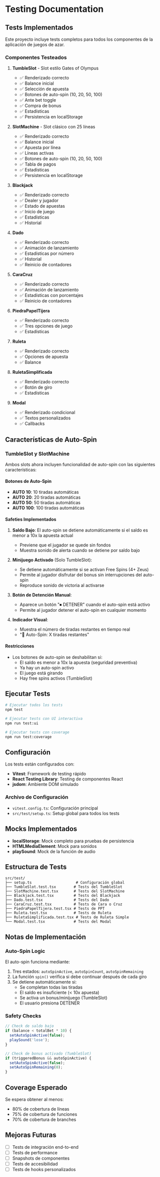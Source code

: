 # Testing Documentation

## Tests Implementados

Este proyecto incluye tests completos para todos los componentes de la aplicación de juegos de azar.

### Componentes Testeados

1. **TumbleSlot** - Slot estilo Gates of Olympus
   - ✅ Renderizado correcto
   - ✅ Balance inicial
   - ✅ Selección de apuesta
   - ✅ Botones de auto-spin (10, 20, 50, 100)
   - ✅ Ante bet toggle
   - ✅ Compra de bonus
   - ✅ Estadísticas
   - ✅ Persistencia en localStorage

2. **SlotMachine** - Slot clásico con 25 líneas
   - ✅ Renderizado correcto
   - ✅ Balance inicial
   - ✅ Apuesta por línea
   - ✅ Líneas activas
   - ✅ Botones de auto-spin (10, 20, 50, 100)
   - ✅ Tabla de pagos
   - ✅ Estadísticas
   - ✅ Persistencia en localStorage

3. **Blackjack**
   - ✅ Renderizado correcto
   - ✅ Dealer y jugador
   - ✅ Estado de apuestas
   - ✅ Inicio de juego
   - ✅ Estadísticas
   - ✅ Historial

4. **Dado**
   - ✅ Renderizado correcto
   - ✅ Animación de lanzamiento
   - ✅ Estadísticas por número
   - ✅ Historial
   - ✅ Reinicio de contadores

5. **CaraCruz**
   - ✅ Renderizado correcto
   - ✅ Animación de lanzamiento
   - ✅ Estadísticas con porcentajes
   - ✅ Reinicio de contadores

6. **PiedraPapelTijera**
   - ✅ Renderizado correcto
   - ✅ Tres opciones de juego
   - ✅ Estadísticas

7. **Ruleta**
   - ✅ Renderizado correcto
   - ✅ Opciones de apuesta
   - ✅ Balance

8. **RuletaSimplificada**
   - ✅ Renderizado correcto
   - ✅ Botón de giro
   - ✅ Estadísticas

9. **Modal**
   - ✅ Renderizado condicional
   - ✅ Textos personalizados
   - ✅ Callbacks

## Características de Auto-Spin

### TumbleSlot y SlotMachine

Ambos slots ahora incluyen funcionalidad de auto-spin con las siguientes características:

#### Botones de Auto-Spin
- **AUTO 10**: 10 tiradas automáticas
- **AUTO 20**: 20 tiradas automáticas
- **AUTO 50**: 50 tiradas automáticas
- **AUTO 100**: 100 tiradas automáticas

#### Safeties Implementados

1. **Saldo Bajo**: El auto-spin se detiene automáticamente si el saldo es menor a 10x la apuesta actual
   - Previene que el jugador se quede sin fondos
   - Muestra sonido de alerta cuando se detiene por saldo bajo

2. **Minijuego Activado** (Solo TumbleSlot):
   - Se detiene automáticamente si se activan Free Spins (4+ Zeus)
   - Permite al jugador disfrutar del bonus sin interrupciones del auto-spin
   - Reproduce sonido de victoria al activarse

3. **Botón de Detención Manual**:
   - Aparece un botón "⏹ DETENER" cuando el auto-spin está activo
   - Permite al jugador detener el auto-spin en cualquier momento

4. **Indicador Visual**:
   - Muestra el número de tiradas restantes en tiempo real
   - "🔄 Auto-Spin: X tiradas restantes"

#### Restricciones
- Los botones de auto-spin se deshabilitan si:
  - El saldo es menor a 10x la apuesta (seguridad preventiva)
  - Ya hay un auto-spin activo
  - El juego está girando
  - Hay free spins activos (TumbleSlot)

## Ejecutar Tests

```bash
# Ejecutar todos los tests
npm test

# Ejecutar tests con UI interactiva
npm run test:ui

# Ejecutar tests con coverage
npm run test:coverage
```

## Configuración

Los tests están configurados con:
- **Vitest**: Framework de testing rápido
- **React Testing Library**: Testing de componentes React
- **jsdom**: Ambiente DOM simulado

### Archivo de Configuración
- `vitest.config.ts`: Configuración principal
- `src/test/setup.ts`: Setup global para todos los tests

## Mocks Implementados

- **localStorage**: Mock completo para pruebas de persistencia
- **HTMLMediaElement**: Mock para sonidos
- **playSound**: Mock de la función de audio

## Estructura de Tests

```
src/test/
├── setup.ts                    # Configuración global
├── TumbleSlot.test.tsx        # Tests del TumbleSlot
├── SlotMachine.test.tsx       # Tests del SlotMachine
├── Blackjack.test.tsx         # Tests del Blackjack
├── Dado.test.tsx              # Tests del Dado
├── CaraCruz.test.tsx          # Tests de Cara o Cruz
├── PiedraPapelTijera.test.tsx # Tests de PPT
├── Ruleta.test.tsx            # Tests de Ruleta
├── RuletaSimplificada.test.tsx # Tests de Ruleta Simple
└── Modal.test.tsx             # Tests del Modal
```

## Notas de Implementación

### Auto-Spin Logic

El auto-spin funciona mediante:
1. Tres estados: `autoSpinActive`, `autoSpinCount`, `autoSpinRemaining`
2. La función `spin()` verifica si debe continuar después de cada giro
3. Se detiene automáticamente si:
   - Se completan todas las tiradas
   - El saldo es insuficiente (< 10x apuesta)
   - Se activa un bonus/minijuego (TumbleSlot)
   - El usuario presiona DETENER

### Safety Checks

```javascript
// Check de saldo bajo
if (balance < totalBet * 10) {
  setAutoSpinActive(false);
  playSound('lose');
}

// Check de bonus activado (TumbleSlot)
if (triggeredBonus && autoSpinActive) {
  setAutoSpinActive(false);
  setAutoSpinRemaining(0);
}
```

## Coverage Esperado

Se espera obtener al menos:
- 80% de cobertura de líneas
- 75% de cobertura de funciones
- 70% de cobertura de branches

## Mejoras Futuras

- [ ] Tests de integración end-to-end
- [ ] Tests de performance
- [ ] Snapshots de componentes
- [ ] Tests de accesibilidad
- [ ] Tests de hooks personalizados
